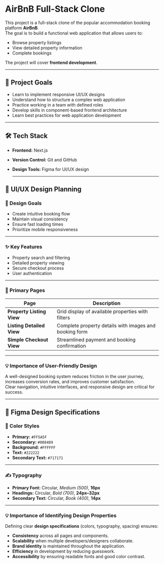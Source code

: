 # AirBnB Full-Stack Clone  

This project is a full-stack clone of the popular accommodation booking platform **AirBnB**.  
The goal is to build a functional web application that allows users to:  
- Browse property listings  
- View detailed property information  
- Complete bookings  

The project will cover **frontend development**.

---

## 📌 Project Goals  
- Learn to implement responsive UI/UX designs  
- Understand how to structure a complex web application  
- Practice working in a team with defined roles  
- Develop skills in component-based frontend architecture  
- Learn best practices for web application development  

---

## 🛠️ Tech Stack  
- **Frontend:** Next.js  
- **Version Control:** Git and GitHub  
- **Design Tools:** Figma for UI/UX design

  ---

## 🎨 UI/UX Design Planning  

### 📌 Design Goals  
- Create intuitive booking flow  
- Maintain visual consistency  
- Ensure fast loading times  
- Prioritize mobile responsiveness  

---

### ✨ Key Features  
- Property search and filtering  
- Detailed property viewing  
- Secure checkout process  
- User authentication  

---

### 📄 Primary Pages  

| Page                  | Description                                                           |
|-----------------------|-----------------------------------------------------------------------|
| **Property Listing View** | Grid display of available properties with filters                    |
| **Listing Detailed View** | Complete property details with images and booking form               |
| **Simple Checkout View**  | Streamlined payment and booking confirmation                        |

---

### 💡 Importance of User-Friendly Design  
A well-designed booking system reduces friction in the user journey, increases conversion rates, and improves customer satisfaction.  
Clear navigation, intuitive interfaces, and responsive design are critical for success.  

---

## 🎨 Figma Design Specifications  

### 🎨 Color Styles  
- **Primary:** `#FF5A5F`  
- **Secondary:** `#008489`  
- **Background:** `#FFFFFF`  
- **Text:** `#222222`  
- **Secondary Text:** `#717171`  

---

### ✍️ Typography  
- **Primary Font:** Circular, *Medium (500)*, **16px**  
- **Headings:** Circular, *Bold (700)*, **24px–32px**  
- **Secondary Text:** Circular, *Book (400)*, **14px**  

---

### 💡 Importance of Identifying Design Properties  
Defining clear **design specifications** (colors, typography, spacing) ensures:  
- **Consistency** across all pages and components.  
- **Scalability** when multiple developers/designers collaborate.  
- **Brand identity** is maintained throughout the application.  
- **Efficiency** in development by reducing guesswork.  
- **Accessibility** by ensuring readable fonts and good color contrast.  
